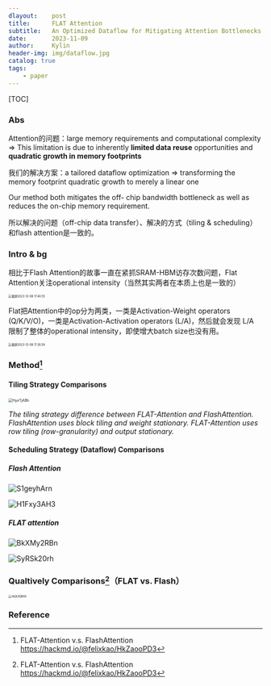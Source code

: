 ```yaml
---
dlayout:    post
title:      FLAT Attention
subtitle:   An Optimized Dataflow for Mitigating Attention Bottlenecks
date:       2023-11-09
author:     Kylin
header-img: img/dataflow.jpg
catalog: true
tags:
    - paper
---
```




[TOC]

### Abs

Attention的问题：large memory requirements and computational complexity => This limitation is due to inherently **limited data reuse** opportunities and **quadratic growth in memory footprints**

我们的解决方案：a tailored dataflow optimization => transforming the memory footprint quadratic growth to merely a linear one

Our method both mitigates the off- chip bandwidth bottleneck as well as reduces the on-chip memory requirement.

所以解决的问题（off-chip data transfer）、解决的方式（tiling & scheduling）和flash attention是一致的。



### Intro & bg

相比于Flash Attention的故事一直在紧抓SRAM-HBM访存次数问题，Flat Attention关注operational intensity（当然其实两者在本质上也是一致的）

<img src="http://kylinhub.oss-cn-shanghai.aliyuncs.com/uPic/20231208174117.png" alt="截屏2023-12-08 17.40.55" style="zoom:40%;" />

Flat把Attention中的op分为两类，一类是Activation-Weight operators (Q/K/V/O)，一类是Activation-Activation operators (L/A)，然后就会发现 L/A 限制了整体的operational intensity，即使增大batch size也没有用。

<img src="http://kylinhub.oss-cn-shanghai.aliyuncs.com/uPic/20231208172859.png" alt="截屏2023-12-08 17.26.58" style="zoom:40%;" />



### Method[^1]

#### Tiling Strategy Comparisons

<img src="http://kylinhub.oss-cn-shanghai.aliyuncs.com/uPic/20231208175247.png" alt="HyirTjABh" style="zoom:50%;" />

*The tiling strategy difference between FLAT-Attention and FlashAttention. FlashAttention uses block tiling and weight stationary. FLAT-Attention uses row tiling (row-granularity) and output stationary.*

#### Scheduling Strategy (Dataflow) Comparisons

##### Flash Attention

![S1geyhArn](http://kylinhub.oss-cn-shanghai.aliyuncs.com/uPic/20231208175521.png)

![H1Fxy3AH3](http://kylinhub.oss-cn-shanghai.aliyuncs.com/uPic/20231208175529.png)

##### FLAT attention

![BkXMy2RBn](http://kylinhub.oss-cn-shanghai.aliyuncs.com/uPic/20231208175837.png)

![SyRSk20rh](http://kylinhub.oss-cn-shanghai.aliyuncs.com/uPic/20231208175845.png)



### Qualtively Comparisons[^1]（FLAT vs. Flash）

<img src="http://kylinhub.oss-cn-shanghai.aliyuncs.com/uPic/20231208175148.png" alt="rkQU5jRHh" style="zoom:40%;" />



### Reference

[^1]: FLAT-Attention v.s. FlashAttention https://hackmd.io/@felixkao/HkZaooPD3
[^ 2]: Kao, Sheng-Chun, et al. "FLAT: An Optimized Dataflow for Mitigating Attention Bottlenecks." *Proceedings of the 28th ACM International Conference on Architectural Support for Programming Languages and Operating Systems, Volume 2*. 2023.

